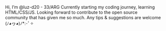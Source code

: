 Hi, I’m @luz-d20 - 33/ARG
Currently starting my coding journey, learning HTML/CSS/JS. Looking forward to contribute to the open source community that has given me so much.
Any tips & suggestions are welcome (ﾉ◕ヮ◕)ﾉ*:･ﾟ✧

